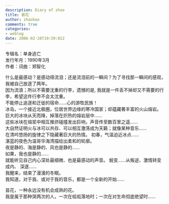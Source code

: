 ```yaml
---
description: Diary of zhao
title: 昙花
author: zhaohao
comments: true
categories:
- weblog
date: 2006-02-28T19:59:01Z
---
```


专辑名：单身逃亡   
发行年月：1990年3月   
作者：词曲：郑智化    
   
什么是最感动？是感动得流泪；还是流泪前的一瞬间？为了寻找那一瞬间的感观，我被自己放逐了两年。   
因为流浪；所以不需要沈重的行李，遗憾的是, 我就是一件丢不掉却又不需要的行李，希望这件行李不会太沈重。   
不能停止追逐和迁徙的宿命……心的游牧民族！   
冰岛，一个接近北极圈，位居世界边缘的寒冷国家；却蕴藏著丰富的火山熔岩。   
巨大的冰块从天而降，掉落在炽热的熔岩层中……   
这些冰块在熔浆中相互推挤碰撞发出巨响，声音传至数百里之遥……   
大自然证明火与冰可以共存、可以相互激荡成为天籁；就像某种音乐……   
在清吟悠扬的旋律之下隐藏著巨大的热情。
初春，气温迫近冰点……   
湛蓝的夜色为温哥华海湾描绘出柔和的轮廓。   
夜是静的、海是静的、风也是静的……   
如果，我也是静的……   
就能听见自己内心深处最细微、也是最感动的声音。
蜕变……从叛逆、激情转变成内、 深遂……   
我醒来，结束了漫漫的冬眠。   
我知道，对于我、或对于我的音乐，都是一个全新的开始……   

昙花，一种永远没有机会成熟的花。   
我是属于那种哭两次的人，一次在呱呱落地时；一次在对生命彻底绝望时……   